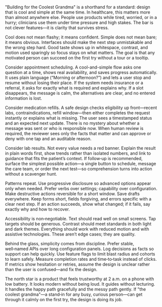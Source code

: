 "Building for the Coolest Grandma" is a shorthand for a standard: design that is cool and simple at the same time. In healthcare, this matters more than almost anywhere else. People use products while tired, worried, or in a hurry; clinicians use them under time pressure and high stakes. The bar is not clever features—it is clarity that survives stress.

Cool does not mean flashy; it means confident. Simple does not mean bare; it means obvious. Interfaces should make the next step unmistakable and the wrong step hard. Good taste shows up in whitespace, contrast, and motion used sparingly so focus stays on what matters. The goal is that any motivated person can succeed on the first try without a tour or a tooltip.

Consider appointment scheduling. A cool-and-simple flow asks one question at a time, shows real availability, and saves progress automatically. It uses plain language (“Morning or afternoon?”) and lets a user stop and resume without losing their place. If the system needs insurance or a referral, it asks for exactly what is required and explains why. If a slot disappears, the message is calm, the alternatives are clear, and no entered information is lost.

Consider medication refills. A safe design checks eligibility up front—recent labs, contraindications, refill window—then either completes the request instantly or explains what is missing. The user sees a timestamped status and an expected next update. There is no mystery about whether a message was sent or who is responsible now. When human review is required, the reviewer sees only the facts that matter and can approve or deny with one tap and an auditable reason.

Consider lab results. Not every value needs a red banner. Explain the result in plain words first, show trends rather than isolated numbers, and link to guidance that fits the patient’s context. If follow‑up is recommended, surface the simplest possible action—a single button to schedule, message the care team, or order the next test—so comprehension turns into action without a scavenger hunt.

Patterns repeat. Use progressive disclosure so advanced options appear only when needed. Prefer verbs over settings; capability over configuration. Make destructive actions reversible for a short window. Save drafts everywhere. Keep forms short, fields forgiving, and errors specific with a clear next step. If an action succeeds, show what changed; if it fails, say exactly why and how to recover.

Accessibility is non‑negotiable. Text should read well on small screens. Tap targets should be generous. Contrast should meet standards in both light and dark themes. Everything should work with reduced motion and with assistive technologies. These aren’t edge cases; they are quality.

Behind the glass, simplicity comes from discipline. Prefer stable, well‑named APIs over long configuration panels. Log decisions as facts so support can help quickly. Use feature flags to limit blast radius and cohorts to learn safely. Measure completion rates and time‑to‑task instead of clicks. If metrics show hesitation or retries, assume the design is unclear rather than the user is confused—and fix the design.

The north star is a product that feels trustworthy at 2 a.m. on a phone with low battery. It looks modern without being loud. It guides without lecturing. It handles the happy path gracefully and the messy path gently. If "the coolest grandma"—a stand‑in for any busy, curious person—can get through it calmly on the first try, the design is doing its job.
